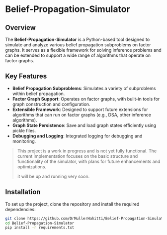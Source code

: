 # Belief-Propagation-Simulator

## Overview
The **Belief-Propagation-Simulator** is a Python-based tool designed to simulate and analyze various belief propagation subproblems on factor graphs. It serves as a flexible framework for solving inference problems and can be extended to support a wide range of algorithms that operate on factor graphs.

## Key Features
- **Belief Propagation Subproblems**: Simulates a variety of subproblems within belief propagation.
- **Factor Graph Support**: Operates on factor graphs, with built-in tools for graph construction and configuration.
- **Extensible Framework**: Designed to support future extensions for algorithms that can run on factor graphs (e.g., DSA, other inference algorithms).
- **Graph State Persistence**: Save and load graph states efficiently using pickle files.
- **Debugging and Logging**: Integrated logging for debugging and monitoring.
>This project is a work in progress and is not yet fully functional. The current implementation focuses on the basic structure and functionality of the simulator, with plans for future enhancements and optimizations.
>
> it will be up and running very soon.
## Installation
To set up the project, clone the repository and install the required dependencies:
```bash
git clone https://github.com/OrMullerHahitti/Belief-Propagation-Simulator.git
cd Belief-Propagation-Simulator
pip install -r requirements.txt